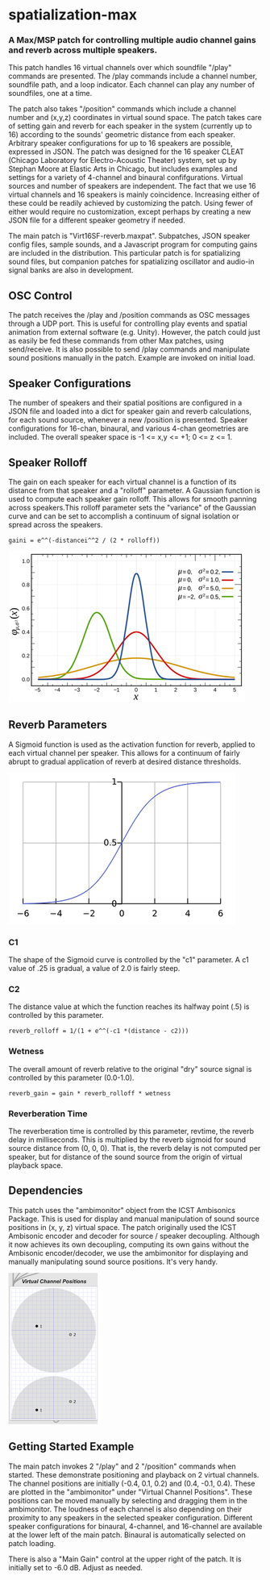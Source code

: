 # spatialization-max
### A Max/MSP patch for controlling multiple audio channel gains and reverb across multiple speakers.

This patch handles 16 virtual channels over which soundfile "/play" commands are presented. The /play commands include a channel number, soundfile path, and a loop indicator. Each channel can play any number of soundfiles, one at a time. 

The patch also takes "/position" commands which include a channel number and (x,y,z) coordinates in virtual sound space. The patch takes care of setting gain and reverb for each speaker in the system (currently up to 16) according to the sounds' geometric distance from each speaker. Arbitrary speaker configurations for up to 16 speakers are possible, expressed in JSON. The patch was designed for the 16 speaker CLEAT (Chicago Laboratory for Electro-Acoustic Theater) system, set up by Stephan Moore at Elastic Arts in Chicago, but includes examples and settings for a variety of 4-channel and binaural confifgurations. Virtual sources and number of speakers are independent. The fact that we use 16 virtual channels and 16 speakers is mainly coincidence. Increasing either of these could be readily achieved by customizing the patch. Using fewer of either would require no customization, except perhaps by creating a new JSON file for a different speaker geometry if needed. 

The main patch is "Virt16SF-reverb.maxpat". Subpatches, JSON speaker config files, sample sounds, and a Javascript program for computing gains are included in the distribution. This particular patch is for spatializing sound files, but companion patches for spatializing oscillator and audio-in signal banks are also in development. 

## OSC Control

The patch receives the /play and /position commands as OSC messages through a UDP port. This is useful for 
controlling play events and spatial animation from external software (e.g. Unity). However, the patch could 
just as easily be fed these commands from other Max patches, using send/receive. It is also possible to 
send /play commands and manipulate sound positions manually in the patch. Example are invoked on initial load. 

## Speaker Configurations

The number of speakers and their spatial positions are configured in a JSON file and loaded into a dict for speaker 
gain and reverb calculations, for each sound source, whenever a new /position is presented. Speaker configurations 
for 16-chan, binaural, and various 4-chan geometries are included. The overall speaker space is -1 <= x,y <= +1; 0 <= z <= 1.

## Speaker Rolloff

The gain on each speaker for each virtual channel is a function of its distance from that speaker and a 
"rolloff" parameter. A Gaussian function is used to compute each speaker gain rolloff. This allows for 
smooth panning across speakers.This rolloff parameter sets the "variance" of the Gaussian curve and can be
set to accomplish a continuum of signal isolation or spread across the speakers.

    gaini = e^^(-distancei^^2 / (2 * rolloff))

![Gaussian Curve!](gaussian.png "Gaussian Curve")
## Reverb Parameters

A Sigmoid function is used as the activation function for reverb, applied to each virtual channel 
per speaker. This allows for a continuum of fairly abrupt to gradual application of reverb at desired 
distance thresholds. 

![Sigmoid Function!](sigmoid.png "Sigmoid Function")
### C1
The shape of the Sigmoid curve is controlled by the "c1" parameter. A c1 value of .25 is gradual, 
a value of 2.0 is fairly steep.

### C2
The distance value at which the function reaches its halfway point (.5) is controlled by this 
parameter. 

    reverb_rolloff = 1/(1 + e^^(-c1 *(distance - c2)))

### Wetness
The overall amount of reverb relative to the original "dry" source signal is controlled by this parameter (0.0-1.0).

    reverb_gain = gain * reverb_rolloff * wetness

### Reverberation Time
The reverberation time is controlled by this parameter, revtime, the reverb delay in milliseconds. 
This is multiplied by the reverb sigmoid for sound source distance from (0, 0, 0). That is, the reverb 
delay is not computed  per speaker, but for distance of the sound source from the origin of virtual playback space.

## Dependencies

This patch uses the "ambimonitor" object from the ICST Ambisonics Package. This is used for display and 
manual manipulation of sound source positions in (x, y, z) virtual space. The patch originally used the ICST 
Ambisonic encoder and decoder for source / speaker decoupling. Although it now achieves its own decoupling, 
computing its own gains without the Ambisonic encoder/decoder, we use the ambimonitor for displaying and manually
manipulating sound source positions. It's very handy.

![ICST Ambisonics Package!](ICST_ambimonitor.png "ICST Ambisonics Package - ambimonitor object")

## Getting Started Example

The main patch invokes 2 "/play" and 2 "/position" commands when started. These demonstrate positioning and playback on 2 virtual channels. The channel positions are initially (-0.4, 0.1, 0.2) and (0.4, -0.1, 0.4). These are plotted in the "ambimonitor" under "Virtual Channel Positions". These positions can be moved manually by selecting and dragging them in the ambimonitor. The loudness of each channel is also depending on their proximity to any speakers in the selected speaker 
configuration. Different speaker configurations for binaural, 4-channel, and 16-channel are available at the lower left 
of the main patch. Binaural is automatically selected on patch loading. 

There is also a "Main Gain" control at the upper right of the patch. It is initially set to -6.0 dB. Adjust as needed.


